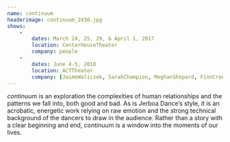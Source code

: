 ```yaml
---
name: continuum
headerimage: continuum_2430.jpg
shows:
    -
        dates: March 24, 25, 29, & April 1, 2017
        location: CenterHouseTheater
        company: people
    -
        dates: June 4-5, 2010
        location: ACTTheater
        company: [JaimeWaliczek, SarahChampion, MeghanShepard, FinnCronin, SeanCalavan, MorganHoughton, RenadoTozer, KristenKissel]
---
```

*continuum* is an exploration the complexities of human relationships and the patterns we fall into, both good and bad. As is Jerboa Dance’s style, it is an acrobatic, energetic work relying on raw emotion and the strong technical background of the dancers to draw in the audience. Rather than a story with a clear beginning and end, continuum is a window into the moments of our lives.